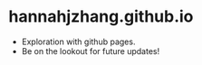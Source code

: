 # hannahjzhang.github.io
- Exploration with github pages. <br>
- Be on the lookout for future updates!
